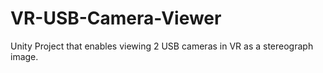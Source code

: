 # VR-USB-Camera-Viewer
 Unity Project that enables viewing 2 USB cameras in VR as a stereograph image.
